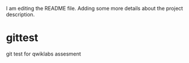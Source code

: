 I am editing the README file. Adding some more details about the project description.
# gittest
git test for qwiklabs assesment
